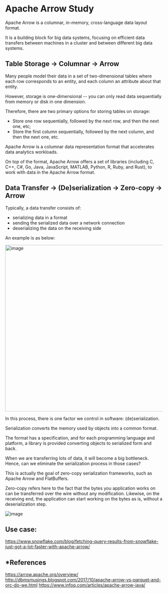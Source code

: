 # Apache Arrow Study

Apache Arrow is a columnar, in-memory, cross-language data layout format.

It is a building block for big data systems, focusing on efficient data transfers between machines in a cluster and between different big data systems.

## Table Storage -> Columnar -> Arrow

Many people model their data in a set of two-dimensional tables where each row corresponds to an entity, and each column an attribute about that entity.

However, storage is one-dimensional -- you can only read data sequentially from memory or disk in one dimension.

Therefore, there are two primary options for storing tables on storage:
- Store one row sequentially, followed by the next row, and then the next one, etc; 
- Store the first column sequentially, followed by the next column, and then the next one, etc.

Apache Arrow is a columnar data representation format that accelerates data analytics workloads.

On top of the format, Apache Arrow offers a set of libraries (including C, C++, C#, Go, Java, JavaScript, MATLAB, Python, R, Ruby, and Rust), to work with data in the Apache Arrow format.

## Data Transfer -> (De)serialization -> Zero-copy -> Arrow

Typically, a data transfer consists of:

- serializing data in a format
- sending the serialized data over a network connection
- deserializing the data on the receiving side

An example is as below:

<img width="533" alt="image" src="https://user-images.githubusercontent.com/47337188/181862322-b3ccb4af-e716-4f78-a2e9-9e9b4538ce9e.png">

In this process, there is one factor we control in software: (de)serialization.

Serialization converts the memory used by objects into a common format.

The format has a specification, and for each programming language and platform, a library is provided converting objects to serialized form and back.

When we are transferring lots of data, it will become a big bottleneck. Hence, can we eliminate the serialization process in those cases?

This is actually the goal of zero-copy serialization frameworks, such as Apache Arrow and FlatBuffers.

Zero-copy refers here to the fact that the bytes you application works on can be transferred over the wire without any modification. Likewise, on the receiving end, the application can start working on the bytes as is, without a deserialization step.

![image](https://user-images.githubusercontent.com/47337188/181862709-d3a0e448-4e49-4485-8361-9f2a0a95e8f4.png)

## Use case:
https://www.snowflake.com/blog/fetching-query-results-from-snowflake-just-got-a-lot-faster-with-apache-arrow/



## *References
https://arrow.apache.org/overview/
http://dbmsmusings.blogspot.com/2017/10/apache-arrow-vs-parquet-and-orc-do-we.html
https://www.infoq.com/articles/apache-arrow-java/
